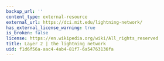 ```yaml
---
backup_url: ''
content_type: external-resource
external_url: https://dci.mit.edu/lightning-network/
has_external_license_warning: true
is_broken: false
license: https://en.wikipedia.org/wiki/All_rights_reserved
title: Layer 2 | the lightning network
uid: f1d6f56a-aac4-4ab4-81f7-6a54763136fa
---
```

